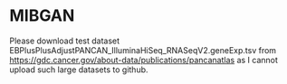 # MIBGAN

Please download test dataset EBPlusPlusAdjustPANCAN_IlluminaHiSeq_RNASeqV2.geneExp.tsv from https://gdc.cancer.gov/about-data/publications/pancanatlas as I cannot upload such large datasets to github.
